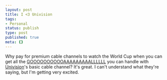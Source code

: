 ```yaml
---
layout: post
title: I <3 Univision
tags:
- Personal
status: publish
type: post
published: true
meta: {}
---
```

Why pay for premium cable channels to watch the World Cup when you can get all the <a href="http://youtube.com/results?search=goal+soccer" target="_blank">GOOOOOOOOOOAAAAAAAAALLLLLL</a> you can handle with <a href="http://www.univision.com/portal.jhtml" target="_blank">Univision</a>&#39;s basic cable channel?  It&#39;s great.  I can&#39;t understand what they&#39;re saying, but I&#39;m getting very excited.
